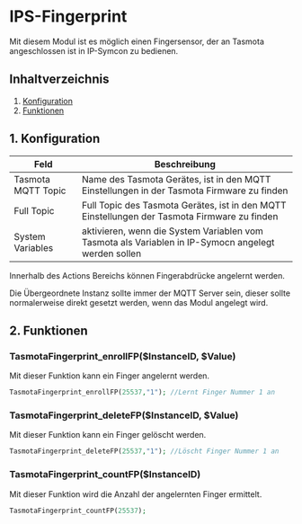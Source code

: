 # IPS-Fingerprint
Mit diesem Modul ist es möglich einen Fingersensor, der an Tasmota angeschlossen ist in IP-Symcon zu bedienen.

## Inhaltverzeichnis
1. [Konfiguration](#1-konfiguration)
2. [Funktionen](#2-funktionen)

## 1. Konfiguration

Feld | Beschreibung
------------ | -------------
Tasmota MQTT Topic | Name des Tasmota Gerätes, ist in den MQTT Einstellungen in der Tasmota Firmware zu finden
Full Topic| Full Topic des Tasmota Gerätes, ist in den MQTT Einstellungen der Tasmota Firmware zu finden
System Variables| aktivieren, wenn die System Variablen vom Tasmota als Variablen in IP-Symocn angelegt werden sollen

Innerhalb des Actions Bereichs können Fingerabdrücke angelernt werden.

Die Übergeordnete Instanz sollte immer der MQTT Server sein, dieser sollte normalerweise direkt gesetzt werden, wenn das Modul angelegt wird.

## 2. Funktionen

### TasmotaFingerprint_enrollFP($InstanceID, $Value)
Mit dieser Funktion kann ein Finger angelernt werden.

```php
TasmotaFingerprint_enrollFP(25537,"1"); //Lernt Finger Nummer 1 an
```
### TasmotaFingerprint_deleteFP($InstanceID, $Value)
Mit dieser Funktion kann ein Finger gelöscht werden.

```php
TasmotaFingerprint_deleteFP(25537,"1"); //Löscht Finger Nummer 1 an
```

### TasmotaFingerprint_countFP($InstanceID)
Mit dieser Funktion wird die Anzahl der angelernten Finger ermittelt.

```php
TasmotaFingerprint_countFP(25537);
```